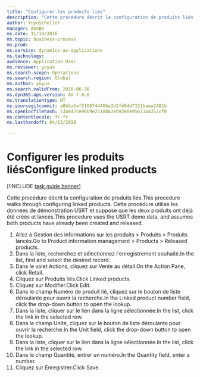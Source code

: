 ```yaml
--- 
title: "Configurer les produits liés"
description: "Cette procédure décrit la configuration de produits liés."
author: YuyuScheller
manager: AnnBe
ms.date: 11/14/2016
ms.topic: business-process
ms.prod: 
ms.service: dynamics-ax-applications
ms.technology: 
audience: Application User
ms.reviewer: yuyus
ms.search.scope: Operations
ms.search.region: Global
ms.author: yuyus
ms.search.validFrom: 2016-06-30
ms.dyn365.ops.version: AX 7.0.0
ms.translationtype: HT
ms.sourcegitcommit: a8b5a5af5108744406a3d2fb84d7151baea2481b
ms.openlocfilehash: 53a847ce90b9e2118bb3eb9390e95613aa352cf0
ms.contentlocale: fr-fr
ms.lasthandoff: 04/13/2018

---
```

# <a name="configure-linked-products"></a><span data-ttu-id="983b9-103">Configurer les produits liés</span><span class="sxs-lookup"><span data-stu-id="983b9-103">Configure linked products</span></span>

[!INCLUDE [task guide banner](../../includes/task-guide-banner.md)]

<span data-ttu-id="983b9-104">Cette procédure décrit la configuration de produits liés.</span><span class="sxs-lookup"><span data-stu-id="983b9-104">This procedure walks through configuring linked products.</span></span> <span data-ttu-id="983b9-105">Cette procédure utilise les données de démonstration USRT et suppose que les deux produits ont déjà été créés et lancés.</span><span class="sxs-lookup"><span data-stu-id="983b9-105">This procedure uses the USRT demo data, and assumes both products have already been created and released.</span></span>

1. <span data-ttu-id="983b9-106">Allez à Gestion des informations sur les produits > Produits > Produits lancés.</span><span class="sxs-lookup"><span data-stu-id="983b9-106">Go to Product information management > Products > Released products.</span></span>
2. <span data-ttu-id="983b9-107">Dans la liste, recherchez et sélectionnez l'enregistrement souhaité.</span><span class="sxs-lookup"><span data-stu-id="983b9-107">In the list, find and select the desired record.</span></span>
3. <span data-ttu-id="983b9-108">Dans le volet Actions, cliquez sur Vente au détail.</span><span class="sxs-lookup"><span data-stu-id="983b9-108">On the Action Pane, click Retail.</span></span>
4. <span data-ttu-id="983b9-109">Cliquez sur Produits liés.</span><span class="sxs-lookup"><span data-stu-id="983b9-109">Click Linked products.</span></span>
5. <span data-ttu-id="983b9-110">Cliquez sur Modifier.</span><span class="sxs-lookup"><span data-stu-id="983b9-110">Click Edit.</span></span>
6. <span data-ttu-id="983b9-111">Dans le champ Numéro de produit lié, cliquez sur le bouton de liste déroulante pour ouvrir la recherche.</span><span class="sxs-lookup"><span data-stu-id="983b9-111">In the Linked product number field, click the drop-down button to open the lookup.</span></span>
7. <span data-ttu-id="983b9-112">Dans la liste, cliquer sur le lien dans la ligne sélectionnée.</span><span class="sxs-lookup"><span data-stu-id="983b9-112">In the list, click the link in the selected row.</span></span>
8. <span data-ttu-id="983b9-113">Dans le champ Unité, cliquez sur le bouton de liste déroulante pour ouvrir la recherche.</span><span class="sxs-lookup"><span data-stu-id="983b9-113">In the Unit field, click the drop-down button to open the lookup.</span></span>
9. <span data-ttu-id="983b9-114">Dans la liste, cliquer sur le lien dans la ligne sélectionnée.</span><span class="sxs-lookup"><span data-stu-id="983b9-114">In the list, click the link in the selected row.</span></span>
10. <span data-ttu-id="983b9-115">Dans le champ Quantité, entrer un numéro.</span><span class="sxs-lookup"><span data-stu-id="983b9-115">In the Quantity field, enter a number.</span></span>
11. <span data-ttu-id="983b9-116">Cliquez sur Enregistrer.</span><span class="sxs-lookup"><span data-stu-id="983b9-116">Click Save.</span></span>


